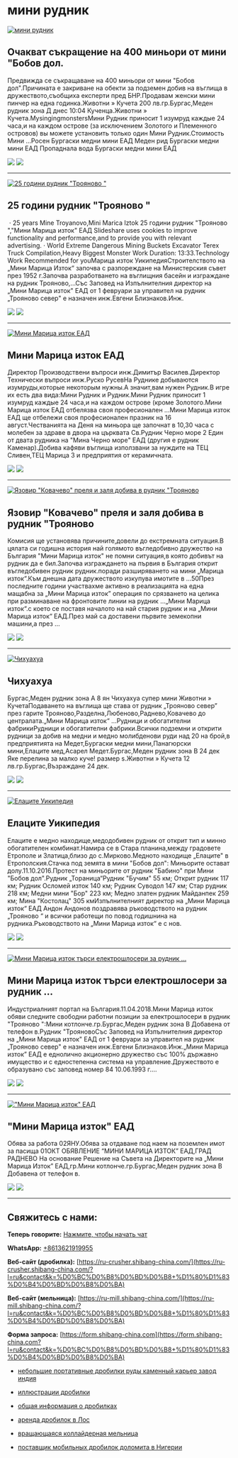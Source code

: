 # мини рудник

<a href="https://swt.shibang-china.com/?l=ru&img&k=%D0%BC%D0%B8%D0%BD%D0%B8+%D1%80%D1%83%D0%B4%D0%BD%D0%B8%D0%BA" target="_blank">![мини рудник](http://static.shibang-china.com/all-800x300/1138.jpg)</a>

## Очакват съкращение на 400 миньори от мини &quot;Бобов дол.
Предвижда се съкращаване на 400 миньори от мини &quot;Бобов дол&quot;.Причината е закриване на обекти за подземен добив на въглища в дружеството,съобщиха експерти пред БНР.Продавам женски мини пинчер на една годинка.Животни &#187; Кучета 200 лв.гр.Бургас,Меден рудник зона Д днес 10:04 Кученца.Животни &#187; Кучета.MysingingmonstersМини Рудник приносит 1 изумруд каждые 24 часа,и на каждом острове (за исключением Золотого и Племенного островов) вы можете установить только один Мини Рудник.Стоимость Мини …Росен Бургаски медни мини ЕАД Меден рид Бургаски медни мини ЕАД Пропаднала вода Бургаски медни мини ЕАД


<a href="https://whatsapp.shibangsoft.com/WhatsApp.php" target="_blank" title="WhatsApp">![](http://static.shibang-china.com/icon/whatsapp.png)</a> <a href="https://swt.shibang-china.com/?l=ru&icon&k=%D0%BC%D0%B8%D0%BD%D0%B8+%D1%80%D1%83%D0%B4%D0%BD%D0%B8%D0%BA" target="_blank">![](http://static.shibang-china.com/icon/chat-ru.png)</a>

---

<a href="https://swt.shibang-china.com/?l=ru&img&k=%D0%BC%D0%B8%D0%BD%D0%B8+%D1%80%D1%83%D0%B4%D0%BD%D0%B8%D0%BA" target="_blank">![25 години рудник &quot;Трояново &quot;](http://static.shibang-china.com/all-800x300/1354.jpg)</a>

## 25 години рудник &quot;Трояново &quot;
&nbsp;&#0183;&#32;25 years Mine Troyanovo,Mini Marica Iztok 25 години рудник &quot;Трояново &quot;,&quot;Мини Марица изток&quot; ЕАД Slideshare uses cookies to improve functionality and performance,and to provide you with relevant advertising.&nbsp;&#0183;&#32;World Extreme Dangerous Mining Buckets Excavator Terex Truck Compilation,Heavy Biggest Monster Work Duration: 13:33.Technology Work Recommended for youМарица изток УикипедияСтроителството на „Мини Марица Изток“ започва с разпореждане на Министерския съвет през 1952 г.Започва разработването на въглищния басейн и изграждане на рудник Трояново,…Със Заповед на Изпълнителния директор на „Мини Марица изток&quot; ЕАД от 1 февруари за управител на рудник „Трояново север&quot; е назначен инж.Евгени Близнаков.Инж.


<a href="https://whatsapp.shibangsoft.com/WhatsApp.php" target="_blank" title="WhatsApp">![](http://static.shibang-china.com/icon/whatsapp.png)</a> <a href="https://swt.shibang-china.com/?l=ru&icon&k=%D0%BC%D0%B8%D0%BD%D0%B8+%D1%80%D1%83%D0%B4%D0%BD%D0%B8%D0%BA" target="_blank">![](http://static.shibang-china.com/icon/chat-ru.png)</a>

---

<a href="https://swt.shibang-china.com/?l=ru&img&k=%D0%BC%D0%B8%D0%BD%D0%B8+%D1%80%D1%83%D0%B4%D0%BD%D0%B8%D0%BA" target="_blank">![Мини Марица изток ЕАД](http://static.shibang-china.com/all-800x300/390.jpg)</a>

## Мини Марица изток ЕАД
Директор Производствени въпроси инж.Димитър Василев.Директор Технически въпроси инж.Руско РусевНа Руднике добываются изумруды,которые некоторым нужны.А значит,вам нужен Рудник.В игре их есть два вида:Мини Рудник и Рудник.Мини Рудник приносит 1 изумруд каждые 24 часа,и на каждом острове (кроме Золотого.Мини Марица изток ЕАД отбелязва своя професионален …Мини Марица изток ЕАД ще отбележи своя професионален празник на 16 август.Честванията на Деня на миньора ще започнат в 10,30 часа с молебен за здраве в двора на църквата Св.Рудник Черно море 2 Един от двата рудника на &quot;Мина Черно море&quot; ЕАД (другия е рудник Каменар).Добива кафяви въглища използвани за нуждите на ТЕЦ Сливен,ТЕЦ Марица 3 и предприятия от керамичната.


<a href="https://whatsapp.shibangsoft.com/WhatsApp.php" target="_blank" title="WhatsApp">![](http://static.shibang-china.com/icon/whatsapp.png)</a> <a href="https://swt.shibang-china.com/?l=ru&icon&k=%D0%BC%D0%B8%D0%BD%D0%B8+%D1%80%D1%83%D0%B4%D0%BD%D0%B8%D0%BA" target="_blank">![](http://static.shibang-china.com/icon/chat-ru.png)</a>

---

<a href="https://swt.shibang-china.com/?l=ru&img&k=%D0%BC%D0%B8%D0%BD%D0%B8+%D1%80%D1%83%D0%B4%D0%BD%D0%B8%D0%BA" target="_blank">![Язовир &quot;Ковачево&quot; преля и заля добива в рудник &quot;Трояново](http://static.shibang-china.com/all-800x300/788.jpg)</a>

## Язовир &quot;Ковачево&quot; преля и заля добива в рудник &quot;Трояново
Комисия ще установява причините,довели до екстремната ситуация.В цялата си годишна история най голямото въгледобивно дружество на България &quot;Мини Марица изток&quot; не помни ситуация,в която добивът на рудник да е бил.Започва изграждането на първия в България открит въгледобивен рудник рудник.поради разширяването на мини „Марица изток“.Към днешна дата дружеството изкупува имотите в …50През последните години участвахме активно в реализацията на една мащабна за „Мини Марица изток” операция по срязването на целика при разминаване на фронтовите линии на рудник …„Мини Марица изток“.с което се поставя началото на най стария рудник и на „Мини Марица изток“ ЕАД.През май са доставени първите земекопни машини,а през …


<a href="https://whatsapp.shibangsoft.com/WhatsApp.php" target="_blank" title="WhatsApp">![](http://static.shibang-china.com/icon/whatsapp.png)</a> <a href="https://swt.shibang-china.com/?l=ru&icon&k=%D0%BC%D0%B8%D0%BD%D0%B8+%D1%80%D1%83%D0%B4%D0%BD%D0%B8%D0%BA" target="_blank">![](http://static.shibang-china.com/icon/chat-ru.png)</a>

---

<a href="https://swt.shibang-china.com/?l=ru&img&k=%D0%BC%D0%B8%D0%BD%D0%B8+%D1%80%D1%83%D0%B4%D0%BD%D0%B8%D0%BA" target="_blank">![Чихуахуа](http://static.shibang-china.com/all-800x300/490.jpg)</a>

## Чихуахуа
Бургас,Меден рудник зона А 8 ян Чихуахуа супер мини Животни &#187; КучетаПодаването на въглища ще става от рудник „Трояново север” през гарите Трояново,Разделна,Любеново,Раднево,Ковачево до централата.„Мини Марица изток“ …Рудници и обогатителни фабрикиРудници и обогатителни фабрики.Всички подземни и открити рудници за добив на медни и медно молибденови руди над 20 на брой,в предприятията на Медет,Бургаски медни мини,Панагюрски мини,Елаците мед,Асарел Медет.Бургас,Меден рудник зона В 24 дек Яке перелина за малко куче! размер s.Животни &#187; Кучета 12 лв.гр.Бургас,Възраждане 24 дек.


<a href="https://whatsapp.shibangsoft.com/WhatsApp.php" target="_blank" title="WhatsApp">![](http://static.shibang-china.com/icon/whatsapp.png)</a> <a href="https://swt.shibang-china.com/?l=ru&icon&k=%D0%BC%D0%B8%D0%BD%D0%B8+%D1%80%D1%83%D0%B4%D0%BD%D0%B8%D0%BA" target="_blank">![](http://static.shibang-china.com/icon/chat-ru.png)</a>

---

<a href="https://swt.shibang-china.com/?l=ru&img&k=%D0%BC%D0%B8%D0%BD%D0%B8+%D1%80%D1%83%D0%B4%D0%BD%D0%B8%D0%BA" target="_blank">![Елаците Уикипедия](http://static.shibang-china.com/all-800x300/930.jpg)</a>

## Елаците Уикипедия
Елаците е медно находище,медодобивен рудник от открит тип и минно обогатителен комбинат.Намира се в Стара планина,между градовете Етрополе и Златица,близо до с.Мирково.Медното находище „Елаците&quot; в Етрополския.Стачка под земята в мини &quot;Бобов дол&quot;: Миньорите остават долу.11.10.2016.Протест на миньорите от рудник &quot;Бабино&quot; при Мини &quot;Бобов дол&quot;.Рудник „Тораница“Рудник &quot;Бучим&quot; 55 км; Открит рудник 117 км; Рудник Осломей изток 140 км; Рудник Суводол 147 км; Стар рудник 218 км; Медни мини &quot;Бор&quot; 223 км; Медно златен рудник Майданпек 259 км; Мина &quot;Костолац&quot; 305 кмИзпълнителният директор на „Мини Марица изток“ ЕАД Андон Андонов поздравява ръководството на рудник „Трояново “ и всички работещи по повод годишнина на рудника.Ръководството на „Мини Марица изток“ е с нов.


<a href="https://whatsapp.shibangsoft.com/WhatsApp.php" target="_blank" title="WhatsApp">![](http://static.shibang-china.com/icon/whatsapp.png)</a> <a href="https://swt.shibang-china.com/?l=ru&icon&k=%D0%BC%D0%B8%D0%BD%D0%B8+%D1%80%D1%83%D0%B4%D0%BD%D0%B8%D0%BA" target="_blank">![](http://static.shibang-china.com/icon/chat-ru.png)</a>

---

<a href="https://swt.shibang-china.com/?l=ru&img&k=%D0%BC%D0%B8%D0%BD%D0%B8+%D1%80%D1%83%D0%B4%D0%BD%D0%B8%D0%BA" target="_blank">![Мини Марица изток търси електрошлосери за рудник …](http://static.shibang-china.com/all-800x300/534.jpg)</a>

## Мини Марица изток търси електрошлосери за рудник …
Индустриалният портал на България.11.04.2018.Мини Марица изток обяви следните свободни работни позиции за електрошлосери в рудник &quot;Трояново &quot;:Мини котлонче.гр.Бургас,Меден рудник зона В Добавена от телефон в.Рудник &quot;ТрояновоСъс Заповед на Изпълнителния директор на „Мини Марица изток&quot; ЕАД от 1 февруари за управител на рудник „Трояново север&quot; е назначен инж.Евгени Близнаков.Инж.„Мини Марица изток” ЕАД е еднолично акционерно дружество със 100% държавно имущество и с едностепенна система на управление.Дружеството е образувано със заповед номер 84 10.06.1993 г.…


<a href="https://whatsapp.shibangsoft.com/WhatsApp.php" target="_blank" title="WhatsApp">![](http://static.shibang-china.com/icon/whatsapp.png)</a> <a href="https://swt.shibang-china.com/?l=ru&icon&k=%D0%BC%D0%B8%D0%BD%D0%B8+%D1%80%D1%83%D0%B4%D0%BD%D0%B8%D0%BA" target="_blank">![](http://static.shibang-china.com/icon/chat-ru.png)</a>

---

<a href="https://swt.shibang-china.com/?l=ru&img&k=%D0%BC%D0%B8%D0%BD%D0%B8+%D1%80%D1%83%D0%B4%D0%BD%D0%B8%D0%BA" target="_blank">![&quot;Мини Марица изток&quot; ЕАД](http://static.shibang-china.com/all-800x300/1126.jpg)</a>

## &quot;Мини Марица изток&quot; ЕАД
Обява за работа 02ЯНУ.Обява за отдаване под наем на поземлен имот за пасища 01ОКТ ОБЯВЛЕНИЕ “МИНИ МАРИЦА ИЗТОК” ЕАД,ГРАД РАДНЕВО На основание Решение на Съвета на Директорите на „Мини Марица Изток” ЕАД,гр.Мини котлонче.гр.Бургас,Меден рудник зона В Добавена от телефон в.

<a href="https://whatsapp.shibangsoft.com/WhatsApp.php" target="_blank" title="WhatsApp">![](http://static.shibang-china.com/icon/whatsapp.png)</a> <a href="https://swt.shibang-china.com/?l=ru&icon&k=%D0%BC%D0%B8%D0%BD%D0%B8+%D1%80%D1%83%D0%B4%D0%BD%D0%B8%D0%BA" target="_blank">![](http://static.shibang-china.com/icon/chat-ru.png)</a>

---
## Свяжитесь с нами:

**Теперь говорите:** [Нажмите, чтобы начать чат](https://swt.shibang-china.com?l=ru&contact&k=%D0%BC%D0%B8%D0%BD%D0%B8+%D1%80%D1%83%D0%B4%D0%BD%D0%B8%D0%BA)

**WhatsApp:**  [+8613621919955](https://whatsapp.shibangsoft.com/WhatsApp.php)

**Веб-сайт (дробилка):** [https://ru-crusher.shibang-china.com/](https://ru-crusher.shibang-china.com/?l=ru&contact&k=%D0%BC%D0%B8%D0%BD%D0%B8+%D1%80%D1%83%D0%B4%D0%BD%D0%B8%D0%BA)

**Веб-сайт (мельница):** [https://ru-mill.shibang-china.com/](https://ru-mill.shibang-china.com/?l=ru&contact&k=%D0%BC%D0%B8%D0%BD%D0%B8+%D1%80%D1%83%D0%B4%D0%BD%D0%B8%D0%BA)

**Форма запроса:** [https://form.shibang-china.com](https://form.shibang-china.com?l=ru&contact&k=%D0%BC%D0%B8%D0%BD%D0%B8+%D1%80%D1%83%D0%B4%D0%BD%D0%B8%D0%BA)

* [небольшие портативные дробилки руды каменный карьер завод индия](../121/%D0%BD%D0%B5%D0%B1%D0%BE%D0%BB%D1%8C%D1%88%D0%B8%D0%B5%20%D0%BF%D0%BE%D1%80%D1%82%D0%B0%D1%82%D0%B8%D0%B2%D0%BD%D1%8B%D0%B5%20%D0%B4%D1%80%D0%BE%D0%B1%D0%B8%D0%BB%D0%BA%D0%B8%20%D1%80%D1%83%D0%B4%D1%8B%20%D0%BA%D0%B0%D0%BC%D0%B5%D0%BD%D0%BD%D1%8B%D0%B9%20%D0%BA%D0%B0%D1%80%D1%8C%D0%B5%D1%80%20%D0%B7%D0%B0%D0%B2%D0%BE%D0%B4%20%D0%B8%D0%BD%D0%B4%D0%B8%D1%8F.md)

* [иллюстрации дробилки](../123/%D0%B8%D0%BB%D0%BB%D1%8E%D1%81%D1%82%D1%80%D0%B0%D1%86%D0%B8%D0%B8%20%D0%B4%D1%80%D0%BE%D0%B1%D0%B8%D0%BB%D0%BA%D0%B8.md)

* [общая информация о дробилках](../121/%D0%BE%D0%B1%D1%89%D0%B0%D1%8F%20%D0%B8%D0%BD%D1%84%D0%BE%D1%80%D0%BC%D0%B0%D1%86%D0%B8%D1%8F%20%D0%BE%20%D0%B4%D1%80%D0%BE%D0%B1%D0%B8%D0%BB%D0%BA%D0%B0%D1%85.md)

* [аренда дробилок в Лос](../122/%D0%B0%D1%80%D0%B5%D0%BD%D0%B4%D0%B0%20%D0%B4%D1%80%D0%BE%D0%B1%D0%B8%D0%BB%D0%BE%D0%BA%20%D0%B2%20%D0%9B%D0%BE%D1%81.md)

* [вращающаяся коллайдерная мельница](../121/%D0%B2%D1%80%D0%B0%D1%89%D0%B0%D1%8E%D1%89%D0%B0%D1%8F%D1%81%D1%8F%20%D0%BA%D0%BE%D0%BB%D0%BB%D0%B0%D0%B9%D0%B4%D0%B5%D1%80%D0%BD%D0%B0%D1%8F%20%D0%BC%D0%B5%D0%BB%D1%8C%D0%BD%D0%B8%D1%86%D0%B0.md)

* [поставщик мобильных дробилок доломита в Нигерии](../123/%D0%BF%D0%BE%D1%81%D1%82%D0%B0%D0%B2%D1%89%D0%B8%D0%BA%20%D0%BC%D0%BE%D0%B1%D0%B8%D0%BB%D1%8C%D0%BD%D1%8B%D1%85%20%D0%B4%D1%80%D0%BE%D0%B1%D0%B8%D0%BB%D0%BE%D0%BA%20%D0%B4%D0%BE%D0%BB%D0%BE%D0%BC%D0%B8%D1%82%D0%B0%20%D0%B2%20%D0%9D%D0%B8%D0%B3%D0%B5%D1%80%D0%B8%D0%B8.md)
